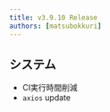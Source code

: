 ```yaml
---
title: v3.9.10 Release
authors: [matsubokkuri]
---
```


<!-- truncate -->

## システム

- CI実行時間削減
- `axios` update


